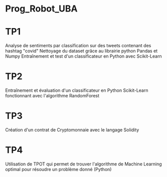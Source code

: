 # Prog_Robot_UBA

# TP1
Analyse de sentiments par classification sur des tweets contenant des hashtag "covid"
Nettoyage du dataset grâce au librairie python Pandas et Numpy 
Entraînement et test d'un classificateur en Python avec Scikit-Learn

# TP2
Entraînement et évaluation d'un classificateur en Python Scikit-Learn fonctionnant avec l'algorithme RandomForest

# TP3
Création d'un contrat de Cryptomonnaie avec le langage Solidity

# TP4
Utilisation de TPOT qui permet de trouver l'algorithme de Machine Learning optimal pour résoudre un problème donné (Python)
